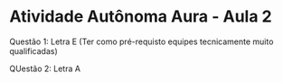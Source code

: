 # Atividade Autônoma Aura - Aula 2

Questão 1: Letra E (Ter como pré-requisto equipes tecnicamente muito qualificadas)

QUestão 2: Letra A 
